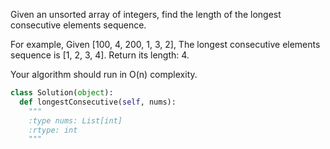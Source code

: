 
Given an unsorted array of integers, find the length of the longest consecutive elements sequence.


For example,
Given [100, 4, 200, 1, 3, 2],
The longest consecutive elements sequence is [1, 2, 3, 4]. Return its length: 4.


Your algorithm should run in O(n) complexity.



```python
class Solution(object):
  def longestConsecutive(self, nums):
    """
    :type nums: List[int]
    :rtype: int
    """
```
